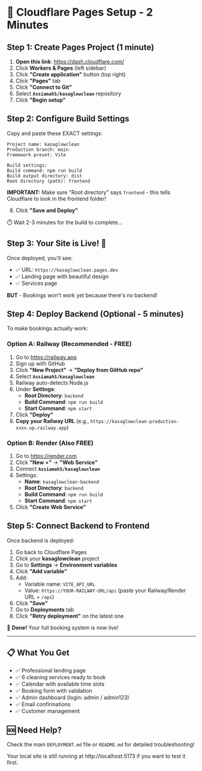 # 🚀 Cloudflare Pages Setup - 2 Minutes

## Step 1: Create Pages Project (1 minute)

1. **Open this link**: https://dash.cloudflare.com/
2. Click **Workers & Pages** (left sidebar)
3. Click **"Create application"** button (top right)
4. Click **"Pages"** tab
5. Click **"Connect to Git"**
6. Select **`AssiamahS/kasaglowclean`** repository
7. Click **"Begin setup"**

## Step 2: Configure Build Settings

Copy and paste these EXACT settings:

```
Project name: kasaglowclean
Production branch: main
Framework preset: Vite

Build settings:
Build command: npm run build
Build output directory: dist
Root directory (path): frontend
```

**IMPORTANT:** Make sure "Root directory" says `frontend` - this tells Cloudflare to look in the frontend folder!

8. Click **"Save and Deploy"**

⏱️ Wait 2-3 minutes for the build to complete...

## Step 3: Your Site is Live! 🎉

Once deployed, you'll see:
- ✅ URL: `https://kasaglowclean.pages.dev`
- ✅ Landing page with beautiful design
- ✅ Services page

**BUT** - Bookings won't work yet because there's no backend!

## Step 4: Deploy Backend (Optional - 5 minutes)

To make bookings actually work:

### Option A: Railway (Recommended - FREE)

1. Go to https://railway.app
2. Sign up with GitHub
3. Click **"New Project"** → **"Deploy from GitHub repo"**
4. Select **`AssiamahS/kasaglowclean`**
5. Railway auto-detects Node.js
6. Under **Settings**:
   - **Root Directory**: `backend`
   - **Build Command**: `npm run build`
   - **Start Command**: `npm start`
7. Click **"Deploy"**
8. **Copy your Railway URL** (e.g., `https://kasaglowclean-production-xxxx.up.railway.app`)

### Option B: Render (Also FREE)

1. Go to https://render.com
2. Click **"New +"** → **"Web Service"**
3. Connect **`AssiamahS/kasaglowclean`**
4. Settings:
   - **Name**: `kasaglowclean-backend`
   - **Root Directory**: `backend`
   - **Build Command**: `npm run build`
   - **Start Command**: `npm start`
5. Click **"Create Web Service"**

## Step 5: Connect Backend to Frontend

Once backend is deployed:

1. Go back to Cloudflare Pages
2. Click your **kasaglowclean** project
3. Go to **Settings** → **Environment variables**
4. Click **"Add variable"**
5. Add:
   - Variable name: `VITE_API_URL`
   - Value: `https://YOUR-RAILWAY-URL/api` (paste your Railway/Render URL + `/api`)
6. Click **"Save"**
7. Go to **Deployments** tab
8. Click **"Retry deployment"** on the latest one

🎉 **Done!** Your full booking system is now live!

---

## 📋 What You Get

- ✅ Professional landing page
- ✅ 6 cleaning services ready to book
- ✅ Calendar with available time slots
- ✅ Booking form with validation
- ✅ Admin dashboard (login: admin / admin123)
- ✅ Email confirmations
- ✅ Customer management

## 🆘 Need Help?

Check the main `DEPLOYMENT.md` file or `README.md` for detailed troubleshooting!

Your local site is still running at http://localhost:5173 if you want to test it first.
